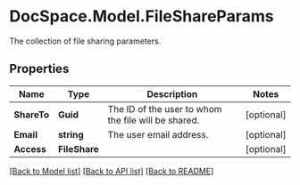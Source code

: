 # DocSpace.Model.FileShareParams
The collection of file sharing parameters.

## Properties

Name | Type | Description | Notes
------------ | ------------- | ------------- | -------------
**ShareTo** | **Guid** | The ID of the user to whom the file will be shared. | [optional] 
**Email** | **string** | The user email address. | [optional] 
**Access** | **FileShare** |  | [optional] 

[[Back to Model list]](../README.md#documentation-for-models) [[Back to API list]](../README.md#documentation-for-api-endpoints) [[Back to README]](../README.md)

